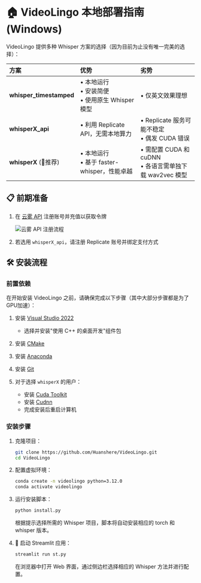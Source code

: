 # 🏠 VideoLingo 本地部署指南 (Windows)

VideoLingo 提供多种 Whisper 方案的选择（因为目前为止没有唯一完美的选择）：

| 方案 | 优势 | 劣势 |
|:-----|:-----|:-----|
| **whisper_timestamped** | • 本地运行<br>• 安装简便<br>• 使用原生 Whisper 模型 | • 仅英文效果理想 |
| **whisperX_api** | • 利用 Replicate API，无需本地算力 | • Replicate 服务可能不稳定<br>• 偶发 CUDA 错误 |
| **whisperX** (🌟推荐) | • 本地运行<br>• 基于 faster-whisper，性能卓越 | • 需配置 CUDA 和 cuDNN<br>• 各语言需单独下载 wav2vec 模型 |

## 📋 前期准备

1. 在 [云雾 API](https://api.wlai.vip/register?aff=TXMB) 注册账号并充值以获取令牌
   
   ![云雾 API 注册流程](https://github.com/user-attachments/assets/762520c6-1283-4ba9-8676-16869fb94700)

2. 若选用 `whisperX_api`，请注册 Replicate 账号并绑定支付方式

## 🛠️ 安装流程

### 前置依赖

在开始安装 VideoLingo 之前，请确保完成以下步骤（其中大部分步骤都是为了GPU加速）：

1. 安装 [Visual Studio 2022](https://visualstudio.microsoft.com/zh-hans/thank-you-downloading-visual-studio/?sku=Community&channel=Release&version=VS2022&source=VSLandingPage&cid=2030&passive=false)
   - 选择并安装"使用 C++ 的桌面开发"组件包

2. 安装 [CMake](https://github.com/Kitware/CMake/releases/download/v3.30.2/cmake-3.30.2-windows-x86_64.msi)

3. 安装 [Anaconda](https://www.anaconda.com/download/success)

4. 安装 [Git](https://git-scm.com/download/win)

5. 对于选择 `whisperX` 的用户：
   - 安装 [Cuda Toolkit](https://developer.download.nvidia.com/compute/cuda/12.6.0/local_installers/cuda_12.6.0_560.76_windows.exe)
   - 安装 [Cudnn](https://developer.download.nvidia.com/compute/cudnn/9.3.0/local_installers/cudnn_9.3.0_windows.exe)
   - 完成安装后重启计算机

### 安装步骤

1. 克隆项目：
   ```bash
   git clone https://github.com/Huanshere/VideoLingo.git
   cd VideoLingo
   ```

2. 配置虚拟环境：
   ```bash
   conda create -n videolingo python=3.12.0
   conda activate videolingo
   ```

3. 运行安装脚本：
   ```bash
   python install.py
   ```
   根据提示选择所需的 Whisper 项目，脚本将自动安装相应的 torch 和 whisper 版本。

4. 🎉 启动 Streamlit 应用：
   ```bash
   streamlit run st.py
   ```
   在浏览器中打开 Web 界面，通过侧边栏选择相应的 Whisper 方法并进行配置。